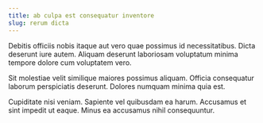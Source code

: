 ```yaml
---
title: ab culpa est consequatur inventore
slug: rerum dicta
---
```


Debitis officiis nobis itaque aut vero quae possimus id necessitatibus. Dicta deserunt iure autem. Aliquam deserunt laboriosam voluptatum minima tempore dolore cum voluptatem vero.

Sit molestiae velit similique maiores possimus aliquam. Officia consequatur laborum perspiciatis deserunt. Dolores numquam minima quia est.

Cupiditate nisi veniam. Sapiente vel quibusdam ea harum. Accusamus et sint impedit ut eaque. Minus ea accusamus nihil consequuntur.
